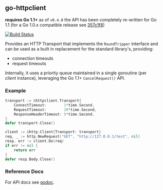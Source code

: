 ## go-httpclient

**requires Go 1.1+** as of `v0.4.0` the API has been completely re-written for Go 1.1 (for a Go
1.0.x compatible release see [357c1f8](https://github.com/mreiferson/go-httpclient/tree/357c1f8))

[![Build
Status](https://secure.travis-ci.org/mreiferson/go-httpclient.png?branch=master)](http://travis-ci.org/mreiferson/go-httpclient)

Provides an HTTP Transport that implements the `RoundTripper` interface and
can be used as a built in replacement for the standard library's, providing:

 * connection timeouts
 * request timeouts

Internally, it uses a priority queue maintained in a single goroutine
(per *client* instance), leveraging the Go 1.1+ `CancelRequest()` API.

### Example

```go
transport := &httpclient.Transport{
    ConnectTimeout:        1*time.Second,
    RequestTimeout:        10*time.Second,
    ResponseHeaderTimeout: 5*time.Second,
}
defer transport.Close()

client := &http.Client{Transport: transport}
req, _ := http.NewRequest("GET", "http://127.0.0.1/test", nil)
resp, err := client.Do(req)
if err != nil {
    return err
}
defer resp.Body.Close()
```

### Reference Docs

For API docs see [godoc](http://godoc.org/github.com/mreiferson/go-httpclient).
